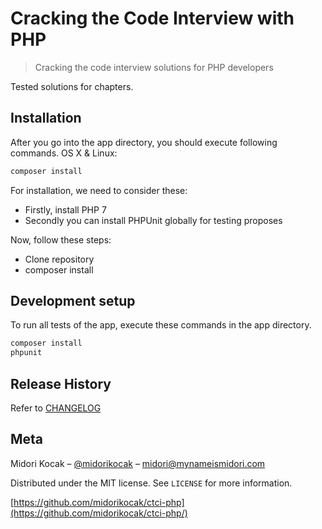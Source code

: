 # Cracking the Code Interview with PHP
> Cracking the code interview solutions for PHP developers

Tested solutions for chapters.

## Installation

After you go into the app directory, you should execute following commands.
OS X & Linux:

```sh
composer install
```

For installation, we need to consider these:

 - Firstly, install PHP 7
 - Secondly you can install PHPUnit globally for testing proposes
 
Now, follow these steps:
 - Clone repository
 - composer install
 
## Development setup

To run all tests of the app, execute these commands in the app directory.

```sh
composer install
phpunit
```

## Release History

Refer to [CHANGELOG](https://github.com/midorikocak/ctci-php/CHANGELOG.md)

## Meta

Midori Kocak – [@midorikocak](https://twitter.com/midorikocak) – midori@mynameismidori.com

Distributed under the MIT license. See ``LICENSE`` for more information.

[https://github.com/midorikocak/ctci-php](https://github.com/midorikocak/ctci-php/)